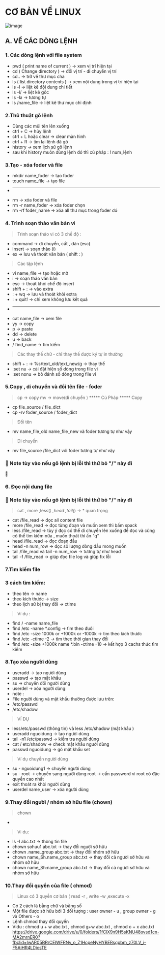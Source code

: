 # CƠ BẢN VỀ LINUX 
![image](https://user-images.githubusercontent.com/90398366/165110928-f1a8881b-dba2-4581-a927-7c61adc4a6aa.png)

## A. VỀ CÁC DÒNG LỆNH

### 1. Các dòng lệnh với file system
- pwd ( print name of current ) -> xem vị trí hiện tại
- cd  ( Change directory ) -> đổi vị trí - di chuyển vị trí 
- cd.. -> trở về thư mục cha
- ls ( list directory contents ) -> xem nội dung trong vị trí hiện tại
- ls -l -> liệt kê đội dung chi tiết
- ls -l/ -> liệt kê gốc
- ls -la -> tương tự 
- ls /name_file -> liệt kê thư mục chỉ định

### 2.Thủ thuật gõ lệnh 
- Dùng các mũi tên lên xuống
- ctrl + C -> hủy lệnh
- ctrl + L hoặc clear -> clear màn hình
- ctrl + R -> tìm lại lệnh đã gõ 
- history -> xem lịch sử gõ lệnh 
- sau khi history muồn dùng lệnh đó thì cú pháp : ! num_lệnh 
### 3.Tạo - xóa foder và file
- mkdir name_foder -> tạo foder 
- touch name_file -> tạo file
- ******
- rm -> xóa foder và file
- rm -r name_foder -> xóa foder chọn
- rm -rf foder_name -> xóa all thư mục trong foder đó

### 4. Trình soạn thảo văn bản vi
> Trình soạn thảo vi có 3 chế độ :
- command -> di chuyển, cắt , dán (esc)
- insert -> soạn thảo (i)
- ex -> lưu và thoát văn bản ( shift : )
> Các tập lệnh
- vi name_file -> tạo hoặc mở
- i -> soạn thảo văn bản
- esc -> thoát khỏi chế độ insert
- shift + : -> vào extra
- : + wq -> lưu và thoát khỏi extra
- : + quit! -> chỉ xem không lưu kết quả
- ******
- cat name_file -> xem file
- yy -> copy
- p -> paste
- dd -> delete
- u -> back
- / find_name -> tìm kiếm
> Các thay thế chữ - chỉ thay thế được ký tự in thường
- shift + : -> %s/text_old/text_new/g -> thay thế
- :set nu -> cài đặt hiện số dòng trong file vi
- :set nonu -> bỏ đánh số dòng trong file vi

### 5.Copy , di chuyển và đổi tên file - foder
> cp -> copy
> mv -> move(di chuyển )
>  ***** Cú Pháp *****
>  Copy
- cp file_source / file_dict 
- cp -rv foder_source / foder_dict
> Đổi tên
- mv name_file_old name_file_new  và foder tương tự như vậy
> Di chuyển
- mv file_source /file_dict với foder tương tự như vậy
### 📓 Note tùy vào nếu gõ lệnh bị lỗi thì thử bỏ "/" này đi 
🦫 
### 6. Đọc nội dung file
### 📓 Note tùy vào nếu gõ lệnh bị lỗi thì thử bỏ "/" này đi 
> cat , more ,less(*) ,head ,tail(*) -> * quan trọng
- cat /file_read -> đọc all content file
- more /file_read -> đọc từng đoạn và muốn xem thì bấm spack
- less /file_read -> tùy ý đọc có thể di chuyển lên xuống để đọc và cũng có thể tìm kiếm nữa , muốn thoát thì ấn "q"
- head /file_read -> đọc đoạn đầu
- head -n num_row -> đọc số lượng dòng đầu mong muốn 
- tail /file_read và tail -n num_row -> tương tự như head
- tail -f /file_read -> giúp đọc file log và giúp fix lỗi

### 7.Tìm kiếm file
### 3 cách tìm kiếm:
- theo tên -> name
- theo kích thước -> size
- theo lịch sử bị thay đổi -> ctime
> Ví dụ :
* find / -name name_file
* find /etc -name *.config -> tìm theo đuôi
* find /etc -size 1000k or +1000k or -1000k -> tìm theo kích thước
* find /etc -ctime -2 -> tìm theo thời gian thay đổi 
* find /etc -size +1000k name *.bin -ctime -10 -> kết hợp 3 cachs thức tìm kiếm

### 8.Tạo xóa người dùng
- useradd -> tạo người dùng
- passwd -> tạo mật khẩu
- su -> chuyển đổi người dùng
- userdel -> xóa người dùng
- note :
-  File người dùng và mật khẩu thường được lưu trên:
- /etc/passwd
- /etc/shadow 
> VÍ DỤ
- less/etc/passwd (thông tin)  và less /etc/shadow (mật khẩu )
- useradd nguoidung -> tạo người dùng
- tail -n1 /etc/passwd -> kiểm tra người dùng
- cat / etc/shadow -> check mật khẩu người dùng
- passwd nguoidung -> gõ mật khẩu set 

> Ví dụ chuyển người dùng
- su - nguoidung1 -> chuyển người dùng
- su - root -> chuyển sang người dùng root -> cần password vì root có đặc quyền cao nhất
- exit thoát ra khỏi người dùng
- userdel name_user -> xóa người dùng
### 9.Thay đổi người / nhóm sở hữu file (chown)
>chown 
- 
>Vi du: 
- ls -l abc.txt -> thông tin file
- chown sohuu1 abc.txt -> thay đổi người sở hữu
- chown .name_group abc.txt -> thay đổi nhóm sở hữu
- chown name_Sh.name_group abc.txt -> thay đổi cả người sở hữu và nhóm sở hữu
- chown name_Sh:name_group abc.txt -> thay đổi cả người sở hữu và nhóm sở hữu

### 10.Thay đổi quyền của file  ( chmod)
>Linux có 3 quyền cơ bản ( read -r , write -w ,execute -x
- Có 2 cách là bằng chữ và bằng số 
- Một file được sở hữu bởi 3 đối tượng : user owner - u , group owner - g và Others - o
- Lệnh chmod thay đổi quyền
-  Vidu : chmod u + w abc.txt , chmod g+w abc.txt , chmod o + x abc.txt
https://drive.google.com/drive/u/0/folders/1fClX9n9H5sKNU48ovsd1cn-MA2mrnER0?fbclid=IwAR05BRrCEIWFRNv_o_Z1HopeNyHYBERsgpbm_z70LV_i-F5AiHR4LDicsTE
